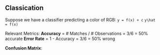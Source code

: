 ## Classication 
Suppose we have a classifier predicting a color of RGB:
`y = f(x) + c`
`y\hat = f(x)`

Relevant Metrics:
**Accuracy** = # Matches / # Observations = 3/6 = 50% accurate
**Error Rate** = 1 - Accuracy = 3/6 = 50% wrong

**Confusion Matrix**:
